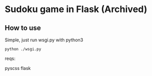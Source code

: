 # Sudoku game in Flask (Archived)

## How to use

Simple, just run wsgi.py with python3

```python ./wsgi.py```

reqs:

pyscss
flask
